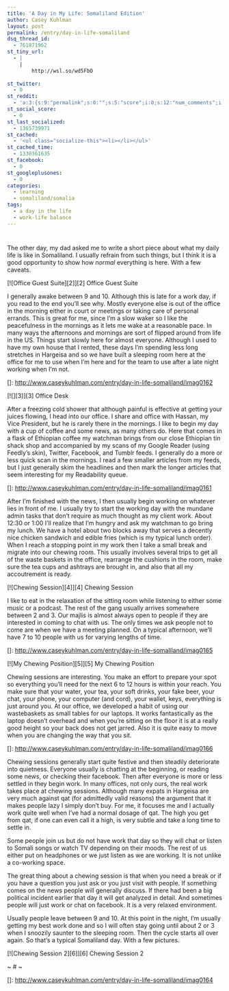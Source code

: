 ```yaml
---
title: 'A Day in My Life: Somaliland Edition'
author: Casey Kuhlman
layout: post
permalink: /entry/day-in-life-somaliland
dsq_thread_id:
  - 761871962
st_tiny_url:
  - |
    |
        http://wsl.so/wd5FbO
        
st_twitter:
  - 0
st_reddit:
  - 'a:3:{s:9:"permalink";s:0:"";s:5:"score";i:0;s:12:"num_comments";i:0;}'
st_social_score:
  - 0
st_last_socialized:
  - 1365739971
st_cached:
  - '<ul class="socialize-this"><li></li></ul>'
st_cached_time:
  - 1330361635
st_facebook:
  - 0
st_googleplusones:
  - 0
categories:
  - learning
  - somaliland/somalia
tags:
  - a day in the life
  - work-life balance
---
```

# 

The other day, my dad asked me to write a short piece about what my daily life is like in Somaliland. I usually refrain from such things, but I think it is a good opportunity to show how *normal* everything is here. With a few caveats. 

[![Office Guest Suite][2]][2]
Office Guest Suite

I generally awake between 9 and 10. Although this is late for a work day, if you read to the end you’ll see why. Mostly everyone else is out of the office in the morning either in court or meetings or taking care of personal errands. This is great for me, since I’m a slow waker so I like the peacefulness in the mornings as it lets me wake at a reasonable pace. In many ways the afternoons and mornings are sort of flipped around from life in the US. Things start slowly here for almost everyone. Although I used to have my own house that I rented, these days I’m spending less long stretches in Hargeisa and so we have built a sleeping room here at the office for me to use when I’m here and for the team to use after a late night working when I’m not. 

 []: http://www.caseykuhlman.com/entry/day-in-life-somaliland/imag0162

[![][3]][3]
Office Desk

After a freezing cold shower that although painful is effective at getting your juices flowing, I head into our office. I share and office with Hassan, my Vice President, but he is rarely there in the mornings. I like to begin my day with a cup of coffee and some news, as many others do. Here that comes in a flask of Ethiopian coffee my watchman brings from our close Ethiopian tin shack shop and accompanied by my scans of my Google Reader (using Feedly’s skin), Twitter, Facebook, and Tumblr feeds. I generally do a more or less quick scan in the mornings. I read a few smaller articles from my feeds, but I just generally skim the headlines and then mark the longer articles that seem interesting for my Readability queue. 

 []: http://www.caseykuhlman.com/entry/day-in-life-somaliland/imag0161

After I’m finished with the news, I then usually begin working on whatever lies in front of me. I usually try to start the working day with the mundane admin tasks that don’t require as much thought as my client work. About 12:30 or 1:00 I’ll realize that I’m hungry and ask my watchman to go bring my lunch. We have a hotel about two blocks away that serves a decently nice chicken sandwich and edible fries (which is my typical lunch order). When I reach a stopping point in my work then I take a small break and migrate into our chewing room. This usually involves several trips to get all of the waste baskets in the office, rearrange the cushions in the room, make sure the tea cups and ashtrays are brought in, and also that all my accoutrement is ready. 

[![Chewing Session][4]][4]
Chewing Session

I like to eat in the relaxation of the sitting room while listening to either some music or a podcast. The rest of the gang usually arrives somewhere between 2 and 3. Our majlis is almost always open to people if they are interested in coming to chat with us. The only times we ask people not to come are when we have a meeting planned. On a typical afternoon, we’ll have 7 to 10 people with us for varying lengths of time. 

 []: http://www.caseykuhlman.com/entry/day-in-life-somaliland/imag0165

[![My Chewing Position][5]][5]
My Chewing Position

Chewing sessions are interesting. You make an effort to prepare your spot so everything you’ll need for the next 6 to 12 hours is within your reach. You make sure that your water, your tea, your soft drinks, your fake beer, your chat, your phone, your computer (and cord), your wallet, keys, everything is just around you. At our office, we developed a habit of using our wastebaskets as small tables for our laptops. It works fantastically as the laptop doesn’t overhead and when you’re sitting on the floor it is at a really good height so your back does not get jarred. Also it is quite easy to move when you are changing the way that you sit.

 []: http://www.caseykuhlman.com/entry/day-in-life-somaliland/imag0166

Chewing sessions generally start quite festive and then steadily deteriorate into quietness. Everyone usually is chatting at the beginning, or reading some news, or checking their facebook. Then after everyone is more or less settled in they begin work. In many offices, not only ours, the real work takes place at chewing sessions. Although many expats in Hargeisa are very much against qat (for admittedly valid reasons) the argument that it makes people lazy I simply don’t buy. For me, it focuses me and I actually work quite well when I’ve had a normal dosage of qat. The high you get from qat, if one can even call it a high, is very subtle and take a long time to settle in. 

Some people join us but do not have work that day so they will chat or listen to Somali songs or watch TV depending on their moods. The rest of us either put on headphones or we just listen as we are working. It is not unlike a co-working space. 

The great thing about a chewing session is that when you need a break or if you have a question you just ask or you just visit with people. If something comes on the news people will generally discuss. If there had been a big political incident earlier that day it will get analyzed in detail. And sometimes people will just work or chat on facebook. It is a very relaxed environment.

Usually people leave between 9 and 10. At this point in the night, I’m usually getting my best work done and so I will often stay going until about 2 or 3 when I snoozily saunter to the sleeping room. Then the cycle starts all over again. So that’s a typical Somaliland day. With a few pictures. 

[![Chewing Session 2][6]][6]
Chewing Session 2

~ # ~

 []: http://www.caseykuhlman.com/entry/day-in-life-somaliland/imag0164